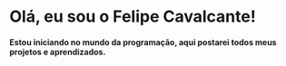 # Olá, eu sou o Felipe Cavalcante! 

#### Estou iniciando no mundo da programação, aqui postarei todos meus projetos e aprendizados.